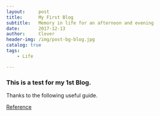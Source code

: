 ```yaml
---
layout:     post
title:      My First Blog
subtitle:   Memory in life for an afternoon and evening
date:       2017-12-13
author:     Clover
header-img: /img/post-bg-blog.jpg
catalog: true
tags:
    - Life

---
```



### This is a test for my 1st Blog.
 
Thanks to the following useful guide.

[Reference](https://github.com/Huxpro/huxpro.github.io)







